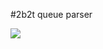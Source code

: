 #2b2t queue parser

<img src="https://printskrin.ru/images/2025/05/31/SNIMOK-EKRANA-2025-05-31-010611.png">
